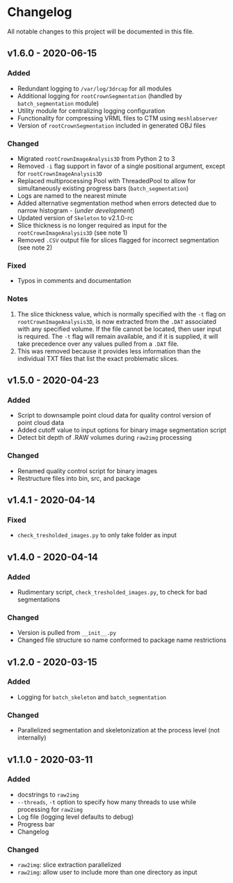 # Changelog

All notable changes to this project will be documented in this file.

## v1.6.0 - 2020-06-15

### Added

- Redundant logging to `/var/log/3drcap` for all modules
- Additional logging for `rootCrownSegmentation` (handled by `batch_segmentation` module)
- Utility module for centralizing logging configuration
- Functionality for compressing VRML files to CTM using `meshlabserver`
- Version of `rootCrownSegmentation` included in generated OBJ files

### Changed

- Migrated `rootCrownImageAnalysis3D` from Python 2 to 3
- Removed `-i` flag support in favor of a single positional argument, except for `rootCrownImageAnalysis3D`
- Replaced multiprocessing Pool with ThreadedPool to allow for simultaneously existing progress bars (`batch_segmentation`)
- Logs are named to the nearest minute
- Added alternative segmentation method when errors detected due to narrow histogram - (*under development*)
- Updated version of `Skeleton` to v2.1.0-rc
- Slice thickness is no longer required as input for the `rootCrownImageAnalysis3D` (see note 1)
- Removed `.CSV` output file for slices flagged for incorrect segmentation (see note 2)

### Fixed

- Typos in comments and documentation

### Notes
1. The slice thickness value, which is normally specified with the `-t` flag on `rootCrownImageAnalysis3D`, is now
extracted from the `.DAT` associated with any specified volume. If the file cannot be located, then user input is 
required. The `-t` flag will remain available, and if it is supplied, it will take precedence over any values pulled
from a `.DAT` file.
2. This was removed because it provides less information than the individual TXT
files that list the exact problematic slices.

## v1.5.0 - 2020-04-23

### Added

- Script to downsample point cloud data for quality control version of point cloud data
- Added cutoff value to input options for binary image segmentation script
- Detect bit depth of .RAW volumes during `raw2img` processing

### Changed

- Renamed quality control script for binary images
- Restructure files into bin, src, and package

## v1.4.1 - 2020-04-14

### Fixed

- `check_tresholded_images.py` to only take folder as input

## v1.4.0 - 2020-04-14

### Added

- Rudimentary script, `check_tresholded_images.py`, to check for bad segmentations

### Changed

- Version is pulled from `__init__.py`
- Changed file structure so name conformed to package name restrictions

## v1.2.0 - 2020-03-15

### Added

- Logging for `batch_skeleton` and `batch_segmentation`

### Changed

- Parallelized segmentation and skeletonization at the process level (not internally)

## v1.1.0 - 2020-03-11

### Added

- docstrings to `raw2img`
- `--threads`, `-t` option to specify how many threads to use while processing for `raw2img`
- Log file (logging level defaults to debug)
- Progress bar
- Changelog

### Changed

- `raw2img`: slice extraction parallelized
- `raw2img`: allow user to include more than one directory as input